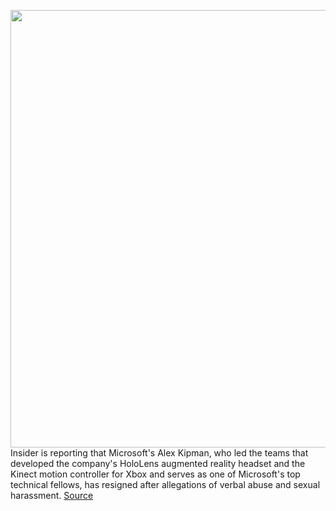 <img src='https://cdn.vox-cdn.com/thumbor/MgDArOtKwsdv6G6ePWr9TKbLUFM=/0x0:2040x1360/1200x800/filters:focal(857x517:1183x843)/cdn.vox-cdn.com/uploads/chorus_image/image/70954094/vpavic_190131_3213_0151.0.jpg' width='700px' /><br/>
Insider is reporting that Microsoft's Alex Kipman, who led the teams that developed the company's HoloLens augmented reality headset and the Kinect motion controller for Xbox and serves as one of Microsoft's top technical fellows, has resigned after allegations of verbal abuse and sexual harassment.
<a href='https://www.theverge.com/2022/6/7/23159049/microsoft-hololens-boss-alex-kipman-leaves-resigns-misconduct-allegations'> Source <a/>